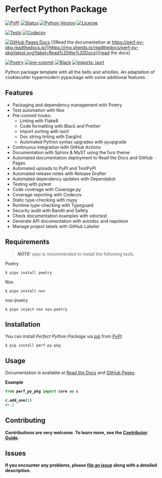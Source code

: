 # Perfect Python Package

[![PyPI](https://img.shields.io/pypi/v/perf-py-pkg.svg)][pypi_]
[![Status](https://img.shields.io/pypi/status/perf-py-pkg.svg)][status]
[![Python Version](https://img.shields.io/pypi/pyversions/perf-py-pkg)][python version]
[![License](https://img.shields.io/pypi/l/perf-py-pkg)][license]

[![Tests](https://github.com/kulsuri/perf-py-pkg/workflows/Tests/badge.svg)][tests]
[![Codecov](https://codecov.io/gh/kulsuri/perf-py-pkg/branch/main/graph/badge.svg)][codecov]

[![GitHub Pages Docs](https://github.com/kulsuri/perf-py-pkg/actions/workflows/documentation.yml/badge.svg)][GitHub Pages Docs]
[![Read the documentation at https://perf-py-pkg.readthedocs.io/](https://img.shields.io/readthedocs/perf-py-pkg/latest.svg?label=Read%20the%20Docs)][read the docs]

[![Poetry](https://img.shields.io/endpoint?url=https://python-poetry.org/badge/v0.json)][poetry website]
[![pre-commit](https://img.shields.io/badge/pre--commit-enabled-brightgreen?logo=pre-commit&logoColor=white)][pre-commit]
[![Black](https://img.shields.io/badge/code%20style-black-000000.svg)][black]
[![imports: isort](https://img.shields.io/badge/%20imports-isort-%231674b1?style=flat&labelColor=ef8336)][isort]

[pypi_]: https://pypi.org/project/perf-py-pkg/
[status]: https://pypi.org/project/perf-py-pkg/
[python version]: https://pypi.org/project/perf-py-pkg
[GitHub Pages Docs]: https://github.com/kulsuri/perf-py-pkg/actions/workflows/documentation.yml/badge.svg
[read the docs]: https://perf-py-pkg.readthedocs.io/
[tests]: https://github.com/kulsuri/perf-py-pkg/actions?workflow=Tests
[codecov]: https://app.codecov.io/gh/kulsuri/perf-py-pkg
[poetry website]: https://python-poetry.org/
[pre-commit]: https://github.com/pre-commit/pre-commit
[black]: https://github.com/psf/black
[isort]: https://pycqa.github.io/isort/

Python package template with all the bells and whistles. An adaptation of cookiecutter hypermodern pypackage with some additional features.

## Features

- Packaging and dependency management with Poetry
- Test automation with Nox
- Pre-commit hooks:
  - Linting with Flake8
  - Code formatting with Black and Prettier
  - Import sorting with isort
  - Doc string linting with Darglint
  - Automated Python syntax upgrades with pyupgrade
- Continuous integration with GitHub Actions
- Documentation with Sphinx & MyST using the furo theme
- Automated documentation deployment to Read the Docs and GitHub Pages
- Automated uploads to PyPI and TestPyPI
- Automated release notes with Release Drafter
- Automated dependency updates with Dependabot
- Testing with pytest
- Code coverage with Coverage.py
- Coverage reporting with Codecov
- Static type-checking with mypy
- Runtime type-checking with Typeguard
- Security audit with Bandit and Safety
- Check documentation examples with xdoctest
- Generate API documentation with autodoc and napoleon
- Manage project labels with GitHub Labeler

## Requirements

> **_NOTE:_** pipx is recommended to install the following tools.

Poetry

```console
$ pipx install poetry
```

Nox

```console
$ pipx install nox
```

nox-poetry

```console
$ pipx inject nox nox-poetry
```

## Installation

You can install _Perfect Python Package_ via [pip] from [PyPI]:

```console
$ pip install perf-py-pkg
```

## Usage

Documentation is available at [Read the Docs] and [GitHub Pages].

<b>Example

```python
from perf_py_pkg import core as c

c.add_one(1)
#> 2
```

## Contributing

Contributions are very welcome.
To learn more, see the [Contributor Guide].

## Issues

If you encounter any problems,
please [file an issue] along with a detailed description.

[file an issue]: https://github.com/kulsuri/perf-py-pkg/issues
[pip]: https://pip.pypa.io/
[PyPi]: https://pypi.org/project/perf-py-pkg/
[GitHub Pages]: https://kulsuri.github.io/perf-py-pkg/

<!-- github-only -->

[license]: https://github.com/kulsuri/perf-py-pkg/blob/main/LICENSE
[contributor guide]: https://github.com/kulsuri/perf-py-pkg/blob/main/CONTRIBUTING.md
[read the docs]: https://perf-py-pkg.readthedocs.io/en/latest/usage.html
